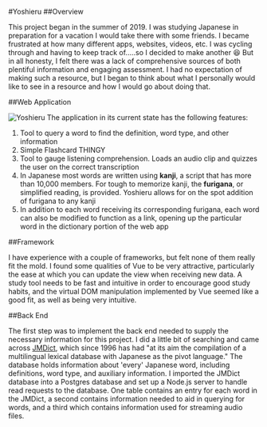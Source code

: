 #Yoshieru
##Overview

This project began in the summer of 2019. I was studying Japanese in preparation for a vacation I would take there with some friends. I became frustrated at how many different apps, websites, videos, etc. I was cycling through and having to keep track of.....so I decided to make another :laughing: But in all honesty, I felt there was a lack of comprehensive sources of both plentiful information and engaging assessment. I had no expectation of making such a resource, but I began to think about what I personally would like to see in a resource and how I would go about doing that.

##Web Application

![Yoshieru](https://i.imgur.com/LUliCGU.png)
The application in its current state has the following features:
1. Tool to query a word to find the definition, word type, and other information
2. Simple Flashcard THINGY
3. Tool to gauge listening comprehension. Loads an audio clip and quizzes the user on the correct transcription
4. In Japanese most words are written using **kanji**, a script that has more than 10,000 members. For tough to memorize kanji, the **furigana**, or simplified reading, is provided. Yoshieru allows for on the spot addition of furigana to any kanji
5. In addition to each word receiving its corresponding furigana, each word can also be modified to function as a link, opening up the particular word in the dictionary portion of the web app

##Framework

I have experience with a couple of frameworks, but felt none of them really fit the mold. I found some qualities of Vue to be very attractive, particularly the ease at which you can update the view when receiving new data. A study tool needs to be fast and intuitive in order to encourage good study habits, and the virtual DOM manipulation implemented by Vue seemed like a good fit, as well as being very intuitive.

##Back End

The first step was to implement the back end needed to supply the necessary information for this project. I did a little bit of searching and came across [JMDict](http://edrdg.org/jmdict/j_jmdict.html), which since 1996 has had "at its aim the compilation of a multilingual lexical database with Japanese as the pivot language." The database holds information about 'every' Japanese word, including definitions, word type, and auxiliary information. I imported the JMDict database into a Postgres database and set up a Node.js server to handle read requests to the database. One table contains an entry for each word in the JMDict, a second contains information needed to aid in querying for words, and a third which contains information used for streaming audio files.
